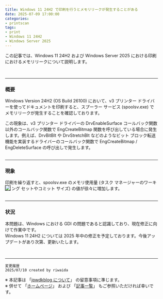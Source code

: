 ```yaml
---
title: Windows 11 24H2 で印刷を行うとメモリリークが発生することがある
date: 2025-07-09 17:00:00
categories:
- printscan
tags:
- print
- Windows 11 24H2
- Windows Server 2025
---
```

この記事では、Windows 11 24H2 および Windows Server 2025 における印刷におけるメモリリークについて説明します。
<!-- more -->
<br>

***
### 概要
Windows Version 24H2 (OS Build 26100) において、v3 プリンター ドライバーを使ってドキュメントを印刷すると、スプーラー サービス (spoolsv.exe) でメモリリークが発生することを確認しております。　　

この現象は、v3 プリンター ドライバーの DrvEnableSurface コールバック関数以外のコールバック関数で EngCreateBitmap 関数を呼び出している場合に発生します。例えば、DrvBitBlt や DrvStretchBlt などのようなビット ブロック転送機能を実装するドライバーのコールバック関数で EngCreateBitmap / EngDeleteSurface の呼び出しで発生します。  
<br>  

  
***  
### 現象
印刷を繰り返すと、spoolsv.exe のメモリ使用量 (タスク マネージャーのワーキング セットやコミット サイズ) の値が徐々に増加します。
   <img src="https://jpwdkblog.github.io/images/print-memleak-issue/taskmgr.png" align="left" border="1"><br clear="left">
<br>


***
### 状況
本問題は、Windows における GDI の問題であると認識しており、現在修正に向けて作業中です。  
Windows 11 24H2 については 2025 年中の修正を予定しております。今後アップデートがあり次第、更新いたします。


<br>



***
`変更履歴`  
`2025/07/10 created by riwaida`  

※ 本記事は 「[jpwdkblog について](https://jpwdkblog.github.io/blog/2020/01/01/aobut-jpwdkblog/)」 の留意事項に準じます。  
※ 併せて 「[ホームページ](https://jpwdkblog.github.io/blog/)」 および 「[記事一覧](https://jpwdkblog.github.io/blog/archives/)」 もご参照いただければ幸いです。  
